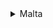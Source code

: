 <details>
<summary>Malta</summary>

| Progects | Services             | CI/CD     | Dockerfile |
| ---------| -----------          |-----------|----------- |
|  Core    | backend              | [malta/core-backend-ci.yml](https://git.wldev.app/gitlabci/ci-cd/-/blob/master/malta/core-backend-ci.yml)  | [ci-cd/malta/dockerfile/backend/Dockerfile](https://git.wldev.app/gitlabci/ci-cd/-/tree/master/malta/dockerfile/backend) |
|Kyrrex Bridge Service| acm       |           |            |
|          |  connector           | [malta/kyrrex-bridge-service-ci.yml](https://git.wldev.app/gitlabci/ci-cd/-/blob/master/malta/kyrrex-bridge-service-ci.yml) | [ci-cd/malta/dockerfile/kyrrex-bridge-service/Dockerfile](https://git.wldev.app/gitlabci/ci-cd/-/tree/master/malta/dockerfile/kyrrex-bridge-service) |
|          |Hybrid Data Controller| [malta/hybrid-data-controller-ci.yml](https://git.wldev.app/gitlabci/ci-cd/-/blob/master/malta/hybrid-data-controller-ci.yml)    | [ci-cd/malta/dockerfile/kyrrex-bridge-service/Dockerfile](https://git.wldev.app/gitlabci/ci-cd/-/tree/master/malta/dockerfile/kyrrex-bridge-service) |
|           | service-data-controller |[malta/kyrrex-bridge-service-ci.yml](https://git.wldev.app/gitlabci/ci-cd/-/blob/master/malta/kyrrex-bridge-service-ci.yml) | [ci-cd/malta/dockerfile/kyrrex-bridge-service/Dockerfile](https://git.wldev.app/gitlabci/ci-cd/-/tree/master/malta/dockerfile/kyrrex-bridge-service) |
|           | service-tickers-volumes | [malta/kyrrex-bridge-service-ci.yml](https://git.wldev.app/gitlabci/ci-cd/-/blob/master/malta/kyrrex-bridge-service-ci.yml) |[ci-cd/malta/dockerfile/kyrrex-bridge-service/Dockerfile](https://git.wldev.app/gitlabci/ci-cd/-/tree/master/malta/dockerfile/kyrrex-bridge-service) |
|           | websocket-server    | [malta/kyrrex-bridge-service-ci.yml](https://git.wldev.app/gitlabci/ci-cd/-/blob/master/malta/kyrrex-bridge-service-ci.yml) |[ci-cd/malta/dockerfile/kyrrex-bridge-service/Dockerfile](https://git.wldev.app/gitlabci/ci-cd/-/tree/master/malta/dockerfile/kyrrex-bridge-service) |
| LAL       | backend  |  [malta/backend-lal-ci.yml](https://git.wldev.app/gitlabci/ci-cd/-/blob/master/malta/backend-lal-ci.yml) | [ci-cd/malta/dockerfile/backend-lal/Dockerfile](https://git.wldev.app/gitlabci/ci-cd/-/tree/master/malta/dockerfile/backend-lal)|
|Universal Connector   | SpiderD  | [malta/spiderd-ci.yml](https://git.wldev.app/gitlabci/ci-cd/-/blob/master/malta/spiderd-ci.yml)| [ci-cd/malta/dockerfile/spiderd/Dockerfile](https://git.wldev.app/gitlabci/ci-cd/-/tree/master/malta/dockerfile/spiderd)|
|           |Spiderd-balancer | [malta/spiderd-balancer-ci.yml](https://git.wldev.app/gitlabci/ci-cd/-/blob/master/malta/spiderd-balancer-ci.yml)| [ci-cd/malta/dockerfile/spiderd/Dockerfile](https://git.wldev.app/gitlabci/ci-cd/-/tree/master/malta/dockerfile/spiderd)|
|           |Spiderd-translator-kyrrex | [malta/spiderd-translator-kyrrex-ci.yml](https://git.wldev.app/gitlabci/ci-cd/-/blob/master/malta/spiderd-translator-kyrrex-ci.yml)|[ci-cd/malta/dockerfile/spiderd/Dockerfile](https://git.wldev.app/gitlabci/ci-cd/-/tree/master/malta/dockerfile/spiderd)|
|WL         | backend            |[malta/backend-ci.yml](https://git.wldev.app/gitlabci/ci-cd/-/blob/master/malta/backend-ci.yml) |[ci-cd/malta/dockerfile/backend/Dockerfile-3.0](https://git.wldev.app/gitlabci/ci-cd/-/blob/master/malta/dockerfile/backend/Dockerfile-3.0)|
|           | client-front       | [malta/front-ci.yml](https://git.wldev.app/gitlabci/ci-cd/-/blob/master/malta/front-ci.yml)|  |
|           | CMS                | [malta/cms-ci.yml]{https://git.wldev.app/gitlabci/ci-cd/-/blob/master/malta/cms-ci.yml}    |  | 
|           | landing            | [malta/landing-ci.yml]{https://git.wldev.app/gitlabci/ci-cd/-/blob/master/malta/landing-ci.yml}| |
|           | Site Files         | [malta/files-ci.yml](https://git.wldev.app/gitlabci/ci-cd/-/blob/master/malta/files-ci.yml)|   |
|           | tradingview        | [malta/tradingview-ci.yml](https://git.wldev.app/gitlabci/ci-cd/-/blob/master/malta/tradingview-ci.yml)| |


<summary>microservices/projects</summary>

| Progects   | Services                | CI/CD                                                                                       | Dockerfile |
| ---------  | -----------             |-----------                                                                                  |----------- |
| Backoffice | backend                 |[backoffice/backend-ci.yml](https://git.wldev.app/gitlabci/ci-cd/-/blob/master/backoffice/backend-ci.yml)||
|            | Crypto AML Front        |[cryptoaml/front-ci.yml](https://git.wldev.app/gitlabci/ci-cd/-/blob/master/cryptoaml/front-ci.yml)      ||
|            | Crypto Processing Front |[backoffice/processing-front-ci.yml](https://git.wldev.app/gitlabci/ci-cd/-/blob/master/backoffice/processing-front-ci.yml)                                                                                                                         ||
|            | front                   |[backoffice/front-ci.yml](https://git.wldev.app/gitlabci/ci-cd/-/blob/master/backoffice/front-ci.yml)    ||
| collector  | backoffice-front        |[]()                                                                                                     ||
|            | backoffice-gateway      |[gitlab-ci/microservices/gateway-ci.yml](https://git.wldev.app/gitlabci/ci-cd/-/blob/master/gitlab-ci/microservices/gateway-ci.yml)                                                                                                                    ||
|            | bo                      |[]()                                                                                                     ||
|            | gateway                 |[gitlab-ci/microservices/gateway-ci.yml](https://git.wldev.app/gitlabci/ci-cd/-/blob/master/gitlab-ci/microservices/gateway-ci.yml)                                                                                                                    || 
|            | members                 |[gitlab-ci/microservices/members-ci.yml](https://git.wldev.app/gitlabci/ci-cd/-/blob/master/gitlab-ci/microservices/members-ci.yml)                                                                                                                    ||


<summary>microservices/projects</summary>

| Progects   | Services                | CI/CD     | Dockerfile     |
| ---------  | -----------             |-----------|-----------     |
| Backoffice | backend                 |[]()       |[]()            |
|            | Crypto AML Front        |[]()       |[]()            |
|            | Crypto Processing Front |[]()       |[]()            |
|            | front                   |[]()       |[]()            |
| collector  | backoffice-front        |[]()       |[]()            |
|            | backoffice-gateway      |[]()       |[]()            |
|            | bo                      |[]()       |[]()            |
|            | gateway                 |[]()       |[]()            |
|            | members                 |[]()       |[]()            |


<summary>microservices</summary>

| Progects   | Services                | CI/CD     | Dockerfile     |
| ---------  | -----------             |-----------|-----------     |
| services   | auth                    |[gitlab-ci/microservices/auth-ci.yml](https://git.wldev.app/gitlabci/ci-cd/-/blob/master/gitlab-ci/microservices/auth-ci.yml)                                       |[]()            |
|            | auth-back-office        |[]()       |[]()            |
|            | baf                     |[gitlab-ci/microservices/baf-ci.yml](https://git.wldev.app/gitlabci/ci-cd/-/blob/master/gitlab-ci/microservices/baf-ci.yml)                                        |[]()            |
|            | brocker                 |[]()       |[]()            |
|            | chaincore               |[gitlab-ci/microservices/chaincore-ci.yml](https://git.wldev.app/gitlabci/ci-cd/-/blob/master/gitlab-ci/microservices/chaincore-ci.yml)                    |[]()            |
|            | launchpad               |[gitlab-ci/microservices/launchpad-ci.yml](https://git.wldev.app/gitlabci/ci-cd/-/blob/master/gitlab-ci/microservices/launchpad-ci.yml)                    |[]()            |
|            | lot                     |[gitlab-ci/microservices/lot-ci.yml](https://git.wldev.app/gitlabci/ci-cd/-/blob/master/gitlab-ci/microservices/lot-ci.yml)                                        |[]()            |
|            | mailer                  |[gitlab-ci/microservices/mailer-ci.yml](https://git.wldev.app/gitlabci/ci-cd/-/blob/master/gitlab-ci/microservices/mailer-ci.yml)                       |[]()            |
|            | mediator                |[gitlab-ci/microservices/mediator-ci.yml](https://git.wldev.app/gitlabci/ci-cd/-/blob/master/gitlab-ci/microservices/mediator-ci.yml)                     |[]()            |
|            | Payments                |[gitlab-ci/microservices/payments-ci.yml](https://git.wldev.app/gitlabci/ci-cd/-/blob/master/gitlab-ci/microservices/payments-ci.yml)                     |[]()            |
|            | rates                   |[gitlab-ci/microservices/rates-ci.yml](https://git.wldev.app/gitlabci/ci-cd/-/blob/master/gitlab-ci/microservices/rates-ci.yml)                                      |[]()            |
|            | recaptcha               |[gitlab-ci/microservices/recaptcha-ci.yml](https://git.wldev.app/gitlabci/ci-cd/-/blob/master/gitlab-ci/microservices/recaptcha-ci.yml)                    |[]()            |
|            | refreshes               |[gitlab-ci/microservices/refreshes-ci.yml](https://git.wldev.app/gitlabci/ci-cd/-/blob/master/gitlab-ci/microservices/refreshes-ci.yml)                    |[]()            |
|            | static                  |[gitlab-ci/microservices/static-ci.yml](https://git.wldev.app/gitlabci/ci-cd/-/blob/master/gitlab-ci/microservices/static-ci.yml)                       |[]()            |
|            | transactions-monitoring |[gitlab-ci/microservices/transactions-monitoring-ci.yml](https://git.wldev.app/gitlabci/ci-cd/-/blob/master/gitlab-ci/microservices/transactions-monitoring-ci.yml)|[]()        |
|            | translates              |[gitlab-ci/microservices/translates-ci.yml](https://git.wldev.app/gitlabci/ci-cd/-/blob/master/gitlab-ci/microservices/translates-ci.yml)                   |[]()            |
|            | users-actions-logger    |[gitlab-ci/microservices/users-actions-logger-ci.yml](https://git.wldev.app/gitlabci/ci-cd/-/blob/master/gitlab-ci/microservices/users-actions-logger-ci.yml)|[]()           |
|            | wl                      |[gitlab-ci/microservices/wl-ci.yml](https://git.wldev.app/gitlabci/ci-cd/-/blob/master/gitlab-ci/microservices/wl-ci.yml)                                         |[]()            |
| starter    | starter-ms              |[]()       |[]()            |
| chaincore  |                         |[]()       |[]()            |
| manifest   |                         |[]()       |[]()            |


<summary>microservices/projects</summary>

| Progects              | Services               | CI/CD                                    | Dockerfile     |
| ---------             | -----------            |-----------                               |-----------     |
| Kyrrex Bridge Service | acm                    |[]()                                      |[]()            |
|                       | connector              |[gitlab-ci/kyrrex-bridge-service-ci.yml](https://git.wldev.app/gitlabci/ci-cd/-/blob/master/gitlab-ci/kyrrex-bridge-service-ci.yml)                    |[ci-cd/dockerfile/kyrrex-bridge-service/Dockerfile](https://git.wldev.app/gitlabci/ci-cd/-/tree/master/malta/dockerfile/kyrrex-bridge-service)                                                     |
|                       | Hybrid Data Controller |[gitlab-ci/hybrid-data-controller-ci.yml](https://git.wldev.app/gitlabci/ci-cd/-/blob/master/gitlab-ci/hybrid-data-controller-ci.yml)                   |[ci-cd/dockerfile/kyrrex-bridge-service/Dockerfile](https://git.wldev.app/gitlabci/ci-cd/-/tree/master/malta/dockerfile/kyrrex-bridge-service)                                                     |
|                       | service-data-controller|[gitlab-ci/kyrrex-bridge-service-ci.yml]()|[ci-cd/dockerfile/kyrrex-bridge-service/Dockerfile](https://git.wldev.app/gitlabci/ci-cd/-/tree/master/malta/dockerfile/kyrrex-bridge-service)          |
|                       | service-tickers-volumes|[gitlab-ci/kyrrex-bridge-service-ci.yml]()|[ci-cd/dockerfile/kyrrex-bridge-service/Dockerfile](https://git.wldev.app/gitlabci/ci-cd/-/tree/master/malta/dockerfile/kyrrex-bridge-service)          |
|                       | websocket-server       |[gitlab-ci/websocket-server-ci.yml]()     |[ci-cd/dockerfile/kyrrex-bridge-service/Dockerfile](https://git.wldev.app/gitlabci/ci-cd/-/tree/master/malta/dockerfile/kyrrex-bridge-service)          |

			
<summary>Universal Connector</summary>

| Progects            | Services                  | CI/CD     | Dockerfile                                                                           |
| ---------           | -----------               |-----------|-----------                                                                           |
| Universal Connector | SpiderD                   |[gitlab-ci/spiderd-ci.yml](https://git.wldev.app/gitlabci/ci-cd/-/blob/master/gitlab-ci/spiderd-ci.yml)                  |[ci-cd/dockerfile/spiderd/Dockerfile](https://git.wldev.app/gitlabci/ci-cd/-/tree/master/malta/dockerfile/spiderd)            |
|                     | Spiderd-balancer          |[]()       |[]()                                                                                  |
|                     | Spiderd-translator-kyrrex |[gitlab-ci/spiderd-ci.yml](https://git.wldev.app/gitlabci/ci-cd/-/blob/master/gitlab-ci/spiderd-ci.yml)                  |[ci-cd/dockerfile/spiderd/Dockerfile](https://git.wldev.app/gitlabci/ci-cd/-/tree/master/malta/dockerfile/spiderd)            |

			
<summary>Affiliate</summary>

| Progects | Services           | CI/CD          | Dockerfile                                                                           |
| ---------| -----------        |-----------     |-----------                                                                           |
| packages | starter-rmq-service|                |                                                                                      |
| services | gateway            |[gitlab-ci/affiliate-microservices-ci.yml](https://git.wldev.app/gitlabci/ci-cd/-/blob/master/gitlab-ci/affiliate-microservices-ci.yml) |[]()                                                                                                   |   
|          | locations          |[gitlab-ci/affiliate-microservices-ci.yml](https://git.wldev.app/gitlabci/ci-cd/-/blob/master/gitlab-ci/affiliate-microservices-ci.yml) |[]()                                                                                                   |
|          | mailer             |[gitlab-ci/affiliate-microservices-ci.yml](https://git.wldev.app/gitlabci/ci-cd/-/blob/master/gitlab-ci/affiliate-microservices-ci.yml)                  |[]()                                                                                  |
|          | translates         |                |[]()                                                                                  |
|          | users              |[gitlab-ci/affiliate-microservices-ci.yml ](https://git.wldev.app/gitlabci/ci-cd/-/blob/master/gitlab-ci/affiliate-microservices-ci.yml)                  |[]()                                                                                  |
| Backend  |                    |[gitlab-ci/affiliate-server-ci.yml](https://git.wldev.app/gitlabci/ci-cd/-/blob/master/gitlab-ci/affiliate-server-ci.yml)                                             |[]()                                                                                  |
| db       |                    |[]()            |[]()                                                                                  |
| docker   |                    |[]()            |[]()                                                                                  |
| front    |                    |[gitlab-ci/affiliate-front-ci.yml](https://git.wldev.app/gitlabci/ci-cd/-/blob/master/gitlab-ci/affiliate-front-ci.yml)                                             |[]()                                                                                  |


<summary>Bots</summary>

| Progects | Services           | CI/CD          | Dockerfile                                                                           |
| ---------| -----------        |-----------     |-----------                                                                           |
| Bots     | wl-telebots        | [gitlab-ci/bots-wl-ci.yml](https://git.wldev.app/gitlabci/ci-cd/-/blob/master/gitlab-ci/bots-wl-ci.yml)| [ci-cd/dockerfile/bots/Dockerfile](https://git.wldev.app/gitlabci/ci-cd/-/tree/master/dockerfile/bots)                                         |			
			

<summary>wl</summary>

| Progects         | Services      | CI/CD                                                                              |Dockerfile      |
| ---------        | -----------   |-----------                                                                         |-----------     |
| backend_services | baf           |[wl/baf-ci.yml](https://git.wldev.app/gitlabci/ci-cd/-/blob/master/wl/baf-ci.yml)                    |[ci-cd/dockerfile/backend/Dockerfile.kyrrex-svg.services](https://git.wldev.app/gitlabci/ci-cd/-/blob/master/dockerfile/backend/Dockerfile.kyrrex-svg.services)                                                                                                                                |
|                  | job scheduler |[wl/job-scheduler-ci.yml](https://git.wldev.app/gitlabci/ci-cd/-/blob/master/wl/job-scheduler-ci.yml)|[ci-cd/dockerfile/backend/Dockerfile.kyrrex-svg.services](https://git.wldev.app/gitlabci/ci-cd/-/blob/master/dockerfile/backend/Dockerfile.kyrrex-svg.services)                                                                                                                                |
|                  | lot           |[]()       |[]()            |
| backend          |               |[wl/backend-ci.yml](https://git.wldev.app/gitlabci/ci-cd/-/blob/master/wl/backend-ci.yml)            |[ci-cd/dockerfile/wl/Dockerfile.backend](https://git.wldev.app/gitlabci/ci-cd/-/tree/master/dockerfile/wl)                                      |

</details>
